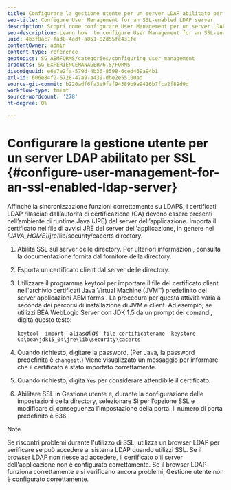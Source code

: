 ```yaml
---
title: Configurare la gestione utente per un server LDAP abilitato per SSL
seo-title: Configure User Management for an SSL-enabled LDAP server
description: Scopri come configurare User Management per un server LDAP abilitato per SSL per consentire il corretto funzionamento della sincronizzazione su LDAPS.
seo-description: Learn how  to configure User Management for an SSL-enabled LDAP server to enable synchronization to work properly over LDAPS.
uuid: 4b3f8ac7-fa38-4adf-a851-82d55fe431fe
contentOwner: admin
content-type: reference
geptopics: SG_AEMFORMS/categories/configuring_user_management
products: SG_EXPERIENCEMANAGER/6.5/FORMS
discoiquuid: e6e7e2fa-579d-4b36-8598-6ced469a94b1
exl-id: 606e84f2-6728-47a9-a439-dbe2e55100ad
source-git-commit: b220adf6fa3e9faf94389b9a9416b7fca2f89d9d
workflow-type: tm+mt
source-wordcount: '278'
ht-degree: 0%

---
```


# Configurare la gestione utente per un server LDAP abilitato per SSL {#configure-user-management-for-an-ssl-enabled-ldap-server}

Affinché la sincronizzazione funzioni correttamente su LDAPS, i certificati LDAP rilasciati dall’autorità di certificazione (CA) devono essere presenti nell’ambiente di runtime Java (JRE) del server dell’applicazione. Importa il certificato nel file di avvisi JRE del server dell&#39;applicazione, in genere nel *[JAVA_HOME]*/jre/lib/security/cacerts directory.

1. Abilita SSL sul server delle directory. Per ulteriori informazioni, consulta la documentazione fornita dal fornitore della directory.
1. Esporta un certificato client dal server delle directory.
1. Utilizzare il programma keytool per importare il file del certificato client nell&#39;archivio certificati Java Virtual Machine (JVM™) predefinito del server applicazioni AEM forms . La procedura per questa attività varia a seconda dei percorsi di installazione di JVM e client. Ad esempio, se utilizzi BEA WebLogic Server con JDK 1.5 da un prompt dei comandi, digita questo testo:

   `keytool -import -alias`*alias* `-file certificatename -keystore C:\bea\jdk15_04\jre\lib\security\cacerts`

1. Quando richiesto, digitare la password. (Per Java, la password predefinita è `changeit`.) Viene visualizzato un messaggio per informare che il certificato è stato importato correttamente.
1. Quando richiesto, digita `Yes` per considerare attendibile il certificato.
1. Abilitare SSL in Gestione utente e, durante la configurazione delle impostazioni della directory, selezionare Sì per l’opzione SSL e modificare di conseguenza l’impostazione della porta. Il numero di porta predefinito è 636.

>[!NOTE]
>
>Se riscontri problemi durante l&#39;utilizzo di SSL, utilizza un browser LDAP per verificare se può accedere al sistema LDAP quando utilizzi SSL. Se il browser LDAP non riesce ad accedere, il certificato o il server dell&#39;applicazione non è configurato correttamente. Se il browser LDAP funziona correttamente e si verificano ancora problemi, Gestione utente non è configurato correttamente.
